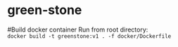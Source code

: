 # green-stone

#Build docker container
Run from root directory:  
`docker build -t greenstone:v1 . -f docker/Dockerfile`